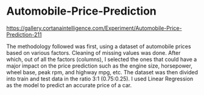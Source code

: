 # Automobile-Price-Prediction

https://gallery.cortanaintelligence.com/Experiment/Automobile-Price-Prediction-211

The methodology followed was first, using a dataset of automobile prices based on various factors. Cleaning of missing values was done. After which, out of all the factors (columns), I selected the ones that could have a major impact on the price prediction such as the engine size, horsepower, wheel base, peak rpm, and highway mpg, etc.
The dataset was then divided into train and test data in the ratio 3:1 (0.75:0.25). I used Linear Regression as the model to predict an accurate price of a car.  

